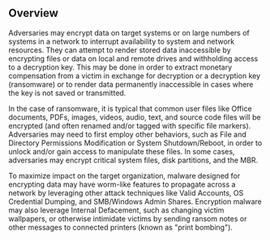## Overview

Adversaries may encrypt data on target systems or on large numbers of systems in a network to interrupt availability to system and network resources. They can attempt to render stored data inaccessible by encrypting files or data on local and remote drives and withholding access to a decryption key. This may be done in order to extract monetary compensation from a victim in exchange for decryption or a decryption key (ransomware) or to render data permanently inaccessible in cases where the key is not saved or transmitted.

In the case of ransomware, it is typical that common user files like Office documents, PDFs, images, videos, audio, text, and source code files will be encrypted (and often renamed and/or tagged with specific file markers). Adversaries may need to first employ other behaviors, such as File and Directory Permissions Modification or System Shutdown/Reboot, in order to unlock and/or gain access to manipulate these files. In some cases, adversaries may encrypt critical system files, disk partitions, and the MBR.

To maximize impact on the target organization, malware designed for encrypting data may have worm-like features to propagate across a network by leveraging other attack techniques like Valid Accounts, OS Credential Dumping, and SMB/Windows Admin Shares. Encryption malware may also leverage Internal Defacement, such as changing victim wallpapers, or otherwise intimidate victims by sending ransom notes or other messages to connected printers (known as "print bombing").